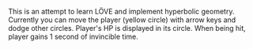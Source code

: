 This is an attempt to learn LÖVE and implement hyperbolic geometry.
Currently you can move the player (yellow circle) with arrow keys and dodge other circles. Player's HP is displayed in its circle. When being hit, player gains 1 second of invincible time.
